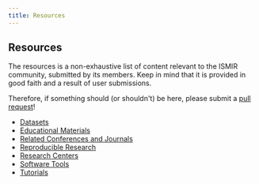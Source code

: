 ```yaml
---
title: Resources
---
```


## Resources

The resources is a non-exhaustive list of content relevant to the ISMIR community,
submitted by its members. Keep in mind that it is provided in good faith and a result
of user submissions.

Therefore, if something should (or shouldn't) be here, please submit a
[pull request](https://github.com/ismir/ismir-home)!

* [Datasets]({{site.base_url}}/resources/datasets)
* [Educational Materials]({{site.base_url}}/resources/educational-materials.html)
* [Related Conferences and Journals]({{site.base_url}}/resources/related.html)
* [Reproducible Research]({{site.base_url}}/resources/reproducible.html)
* [Research Centers]({{site.base_url}}/resources/research-centers)
* [Software Tools]({{site.base_url}}/resources/software-tools)
* [Tutorials]({{site.base_url}}/resources/tutorials.html)
